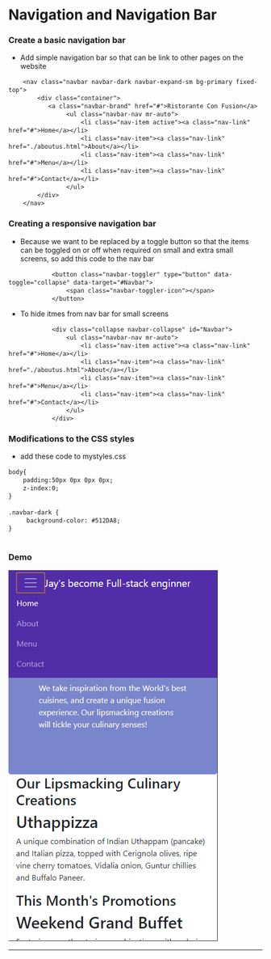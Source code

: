 # Navigation and Navigation Bar

### Create a basic navigation bar

* Add simple navigation bar so that can be link to other pages on the website

```
    <nav class="navbar navbar-dark navbar-expand-sm bg-primary fixed-top">
        <div class="container">
           <a class="navbar-brand" href="#">Ristorante Con Fusion</a>
                <ul class="navbar-nav mr-auto">
                    <li class="nav-item active"><a class="nav-link" href="#">Home</a></li>
                    <li class="nav-item"><a class="nav-link" href="./aboutus.html">About</a></li>
                    <li class="nav-item"><a class="nav-link" href="#">Menu</a></li>
                    <li class="nav-item"><a class="nav-link" href="#">Contact</a></li>
                </ul>            
        </div>
    </nav>
```

### Creating a responsive navigation bar

* Because we want to be replaced by a toggle button so that the items can be toggled on or off when required on small and extra small screens, so add this code to the nav bar

```
            <button class="navbar-toggler" type="button" data-toggle="collapse" data-target="#Navbar">
                <span class="navbar-toggler-icon"></span>
            </button>
```

* To hide itmes from nav bar for small screens

```
            <div class="collapse navbar-collapse" id="Navbar">
                <ul class="navbar-nav mr-auto">
                    <li class="nav-item active"><a class="nav-link" href="#">Home</a></li>
                    <li class="nav-item"><a class="nav-link" href="./aboutus.html">About</a></li>
                    <li class="nav-item"><a class="nav-link" href="#">Menu</a></li>
                    <li class="nav-item"><a class="nav-link" href="#">Contact</a></li>
                </ul>           
            </div>
```

### Modifications to the CSS styles

* add these code to mystyles.css

```
body{
    padding:50px 0px 0px 0px;
    z-index:0;
}

.navbar-dark {
     background-color: #512DA8;
}


```

### Demo

![](/assets/W2_1Demo.png)

---



